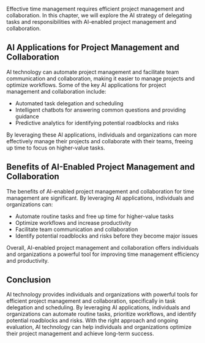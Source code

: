 

Effective time management requires efficient project management and collaboration. In this chapter, we will explore the AI strategy of delegating tasks and responsibilities with AI-enabled project management and collaboration.

AI Applications for Project Management and Collaboration
--------------------------------------------------------

AI technology can automate project management and facilitate team communication and collaboration, making it easier to manage projects and optimize workflows. Some of the key AI applications for project management and collaboration include:

* Automated task delegation and scheduling
* Intelligent chatbots for answering common questions and providing guidance
* Predictive analytics for identifying potential roadblocks and risks

By leveraging these AI applications, individuals and organizations can more effectively manage their projects and collaborate with their teams, freeing up time to focus on higher-value tasks.

Benefits of AI-Enabled Project Management and Collaboration
-----------------------------------------------------------

The benefits of AI-enabled project management and collaboration for time management are significant. By leveraging AI applications, individuals and organizations can:

* Automate routine tasks and free up time for higher-value tasks
* Optimize workflows and increase productivity
* Facilitate team communication and collaboration
* Identify potential roadblocks and risks before they become major issues

Overall, AI-enabled project management and collaboration offers individuals and organizations a powerful tool for improving time management efficiency and productivity.

Conclusion
----------

AI technology provides individuals and organizations with powerful tools for efficient project management and collaboration, specifically in task delegation and scheduling. By leveraging AI applications, individuals and organizations can automate routine tasks, prioritize workflows, and identify potential roadblocks and risks. With the right approach and ongoing evaluation, AI technology can help individuals and organizations optimize their project management and achieve long-term success.


